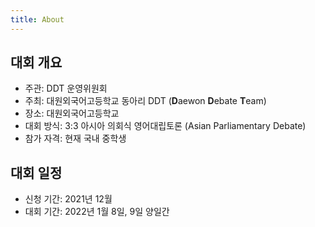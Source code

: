 ```yaml
---
title: About
---
```


## 대회 개요

 * 주관: DDT 운영위원회
 * 주최: 대원외국어고등학교 동아리 DDT (**D**aewon **D**ebate **T**eam)
 * 장소: 대원외국어고등학교
 * 대회 방식: 3:3 아시아 의회식 영어대립토론 (Asian Parliamentary Debate)
 * 참가 자격: 현재 국내 중학생

## 대회 일정

 * 신청 기간: 2021년 12월
 * 대회 기간: 2022년 1월 8일, 9일 양일간
